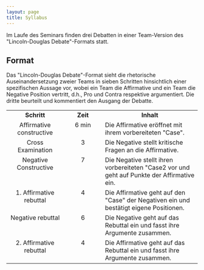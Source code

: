 ```yaml
---
layout: page
title: Syllabus
---
```


<style>
  td {
  vertical-align: top;
  align: left;  
  }
</style>

Im Laufe des Seminars finden drei Debatten in einer Team-Version des "Lincoln-Douglas Debate"-Formats statt.

## Format

Das "Lincoln-Douglas Debate"-Format sieht die rhetorische Auseinandersetzung zweier Teams in sieben Schritten hinsichtlich einer spezifischen Aussage vor, wobei ein Team die Affirmative und ein Team die Negative Position vertritt, d.h., Pro und Contra respektive argumentiert. Die dritte beurteilt und kommentiert den Ausgang der Debatte.

<table cellspacing="0" cellpadding="0">
<col width="30%">
<col width="20%">
<col width="50%">
<tr>
  <td style="text-align:center"><b>Schritt</b></td>
  <td style="text-align:center"><b>Zeit</b></td>
  <td style="text-align:center"><b>Inhalt</b></td>
</tr>
<tr>
  <td style="text-align:center">Affirmative constructive</td>
  <td style="text-align:center">6 min</td>
  <td>Die Affirmative eröffnet mit ihrem vorbereiteten "Case".</td>
</tr>
<tr>
  <td style="text-align:center">Cross Examination</td>
  <td style="text-align:center">3</td>
  <td>Die Negative stellt kritische Fragen an die Affirmative.</td>
</tr>
<tr>
  <td style="text-align:center">Negative Constructive</td>
  <td style="text-align:center">7</td>
  <td>Die Negative stellt ihren vorbereiteten "Case2 vor und geht auf Punkte der Affirmative ein.</td>
</tr>
<tr>
  <td style="text-align:center">1. Affirmative rebuttal</td>
  <td style="text-align:center">4</td>
  <td>Die Affirmative geht auf den "Case" der Negativen ein und bestätigt eigene Positionen.</td>
</tr>
<tr>
  <td style="text-align:center">Negative rebuttal</td>
  <td style="text-align:center">6</td>
  <td>Die Negative geht auf das Rebuttal ein und fasst ihre Argumente zusammen.</td>
</tr>
<tr>
  <td style="text-align:center">2. Affirmative rebuttal</td>
  <td style="text-align:center">4</td>
  <td>Die Affirmative geht auf das Rebuttal ein und fasst ihre Argumente zusammen.</td>
</tr>

</table>
